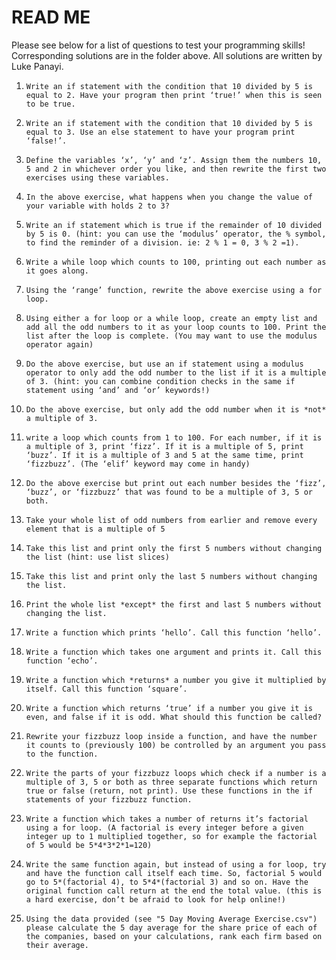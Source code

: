 # READ ME
Please see below for a list of questions to test your programming skills! Corresponding solutions are in the folder above. All solutions are written by Luke Panayi.

1. `Write an if statement with the condition that 10 divided by 5 is equal to 2. Have your program then print ‘true!’ when this is seen to be true.`

2. `Write an if statement with the condition that 10 divided by 5 is equal to 3. Use an else statement to have your program print ‘false!’.`

3. `Define the variables ‘x’, ‘y’ and ‘z’. Assign them the numbers 10, 5 and 2 in whichever order you like, and then rewrite the first two exercises using these variables.`

4. `In the above exercise, what happens when you change the value of your variable with holds 2 to 3?`

5. `Write an if statement which is true if the remainder of 10 divided by 5 is 0. (hint: you can use the ‘modulus’ operator, the % symbol, to find the reminder of a division. ie: 2 % 1 = 0, 3 % 2 =1).`

6. `Write a while loop which counts to 100, printing out each number as it goes along.`

7. `Using the ‘range’ function, rewrite the above exercise using a for loop.`

8. `Using either a for loop or a while loop, create an empty list and add all the odd numbers to it as your loop counts to 100. Print the list after the loop is complete. (You may want to use the modulus operator again)`

9. `Do the above exercise, but use an if statement using a modulus operator to only add the odd number to the list if it is a multiple of 3. (hint: you can combine condition checks in the same if statement using ‘and’ and ‘or’ keywords!)`

10. `Do the above exercise, but only add the odd number when it is *not* a multiple of 3.`

11. `write a loop which counts from 1 to 100. For each number, if it is a multiple of 3, print ‘fizz’. If it is a multiple of 5, print ‘buzz’. If it is a multiple of 3 and 5 at the same time, print ‘fizzbuzz’. (The ‘elif’ keyword may come in handy)`

12. `Do the above exercise but print out each number besides the ‘fizz’, ‘buzz’, or ‘fizzbuzz’ that was found to be a multiple of 3, 5 or both.`

13. `Take your whole list of odd numbers from earlier and remove every element that is a multiple of 5`

14. `Take this list and print only the first 5 numbers without changing the list (hint: use list slices)`

15. `Take this list and print only the last 5 numbers without changing the list.`

16. `Print the whole list *except* the first and last 5 numbers without changing the list.`

17. `Write a function which prints ‘hello’. Call this function ‘hello’.`

18. `Write a function which takes one argument and prints it. Call this function ‘echo’.`

19. `Write a function which *returns* a number you give it multiplied by itself. Call this function ‘square’.`

20. `Write a function which returns ‘true’ if a number you give it is even, and false if it is odd. What should this function be called?`

21. `Rewrite your fizzbuzz loop inside a function, and have the number it counts to (previously 100) be controlled by an argument you pass to the function.`

22. `Write the parts of your fizzbuzz loops which check if a number is a multiple of 3, 5 or both as three separate functions which return true or false (return, not print). Use these functions in the if statements of your fizzbuzz function.`

23. `Write a function which takes a number of returns it’s factorial using a for loop. (A factorial is every integer before a given integer up to 1 multiplied together, so for example the factorial of 5 would be 5*4*3*2*1=120)`

24. `Write the same function again, but instead of using a for loop, try and have the function call itself each time. So, factorial 5 would go to 5*(factorial 4), to 5*4*(factorial 3) and so on. Have the original function call return at the end the total value. (this is a hard exercise, don’t be afraid to look for help online!)`

25. `Using the data provided (see "5 Day Moving Average Exercise.csv") please calculate the 5 day average for the share price of each of the companies, based on your calculations, rank each firm based on their average.`
